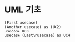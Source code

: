 # UML 기초
```uml
(First usecase)
(Another usecase) as (UC2)
usecase UC3
usecase (Last\nusecase) as UC4
```